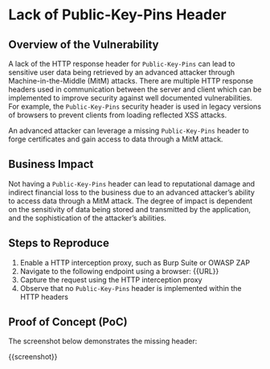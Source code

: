 # Lack of Public-Key-Pins Header

## Overview of the Vulnerability

A lack of the HTTP response header for `Public-Key-Pins` can lead to sensitive user data being retrieved by an advanced attacker through Machine-in-the-Middle (MitM) attacks. There are multiple HTTP response headers used in communication between the server and client which can be implemented to improve security against well documented vulnerabilities. For example, the `Public-Key-Pins` security header is used in legacy versions of browsers to prevent clients from loading reflected XSS attacks.

An advanced attacker can leverage a missing `Public-Key-Pins` header to forge certificates and gain access to data through a MitM attack.

## Business Impact

Not having a `Public-Key-Pins` header can lead to reputational damage and indirect financial loss to the business due to an advanced attacker’s ability to access data through a MitM attack. The degree of impact is dependent on the sensitivity of data being stored and transmitted by the application, and the sophistication of the attacker’s abilities.

## Steps to Reproduce

1. Enable a HTTP interception proxy, such as Burp Suite or OWASP ZAP
1. Navigate to the following endpoint using a browser: {{URL}}
1. Capture the request using the HTTP interception proxy
1. Observe that no `Public-Key-Pins` header is implemented within the HTTP headers

## Proof of Concept (PoC)

The screenshot below demonstrates the missing header:

{{screenshot}}
